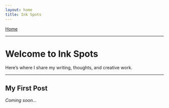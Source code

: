 ```yaml
---
layout: home
title: Ink Spots
---
```

<!DOCTYPE html>
<html lang="en">
<head>
  <meta charset="UTF-8">
  <meta name="viewport" content="width=device-width, initial-scale=1.0">
  <title>Ink Spots</title>
  <!-- Link to external stylesheet -->
  <link rel="stylesheet" href="style.css">
</head>
<body>

  <!-- Navigation Bar -->
  <nav>
    <a href="index.html">Home</a>
    <!-- Add links to posts here -->
    <!-- Example: <a href="first-post.html">First Post</a> -->
  </nav>
  <hr>

  <!-- Homepage Header -->
  <h1>Welcome to Ink Spots</h1>
  <p>Here’s where I share my writing, thoughts, and creative work.</p>
  <hr>

  <!-- Example Writing Section -->
  <section>
    <h2>My First Post</h2>
    <p><em>Coming soon...</em></p>
    <!-- When you create separate post pages, link them here -->
    <!-- Example: <a href="first-post.html">Read more</a> -->
  </section>

</body>
</html>

